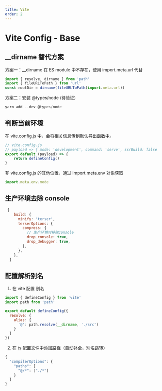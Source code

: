 ```yaml
---
title: Vite
order: 2
---
```


# Vite Config - Base

## __dirname 替代方案

方案一：__dirname 在 ES module 中不存在，使用 import.meta.url 代替

```js
import { resolve, dirname } from 'path'
import { fileURLToPath } from 'url'
const rootDir = dirname(fileURLToPath(import.meta.url))
```

方案二：安装 @types/node (待验证)

```js
yarn add --dev @types/node
```



## 判断当前环境

在 vite.config.js 中，会将相关信息传到默认导出函数中。

```js
// vite.config.js
// payload => { mode: 'development', command: 'serve', ssrBuild: false }
export default (payload) => {
	return defineConfig()
}
```

非 vite.config.js 的其他位置，通过 import.meta.env 对象获取

```js
import.meta.env.mode
```



## 生产环境去除 console

```js
 {
    build: {
      minify: 'terser',
      terserOptions: {
        compress: {
          // 生产环境时移除console
          drop_console: true,
          drop_debugger: true,
        },
      },
    },
  }
```

## 配置解析别名

1. 在 vite 配置 别名

```javascript
import { defineConfig } from 'vite'
import path from 'path'

export default defineConfig({
  resolve: {
    alias: {
      '@': path.resolve(__dirname, './src')
    }
  }
})
```

2. 在 ts 配置文件中添加路径（自动补全，别名跳转）

```javascript
{
  "compilerOptions": {
    "paths": {
      "@/*": ["./*"]
    }
  }
}
```

